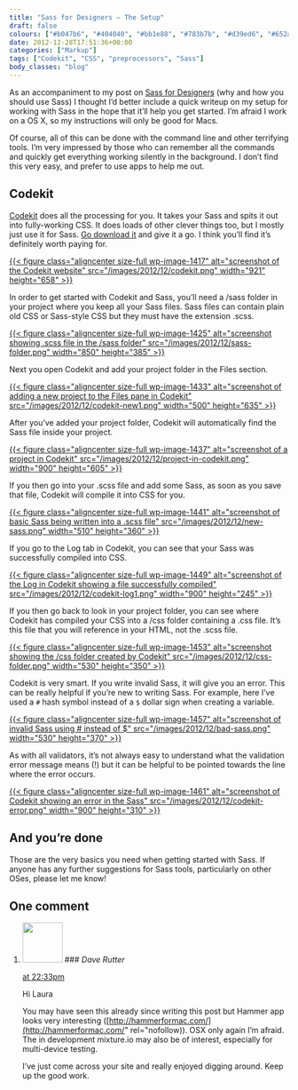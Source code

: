 ```yaml
---
title: "Sass for Designers — The Setup"
draft: false
colours: ["#b047b6", "#404040", "#bb1e88", "#783b7b", "#d39ed6", "#652a5e", "#d7d7d7"]
date: 2012-12-28T17:51:36+00:00
categories: ["Markup"]
tags: ["Codekit", "CSS", "preprocessors", "Sass"]
body_classes: "blog"
---
```


As an accompaniment to my post on [Sass for Designers](/sass-for-designers/ "Sass for Designers") (why and how you should use Sass) I thought I’d better include a quick writeup on my setup for working with Sass in the hope that it’ll help you get started. I’m afraid I work on a OS X, so my instructions will only be good for Macs.

Of course, all of this can be done with the command line and other terrifying tools. I’m very impressed by those who can remember all the commands and quickly get everything working silently in the background. I don’t find this very easy, and prefer to use apps to help me out.

## Codekit

[Codekit](http://incident57.com/codekit/) does all the processing for you. It takes your Sass and spits it out into fully-working CSS. It does loads of other clever things too, but I mostly just use it for Sass. [Go download it](http://incident57.com/codekit/) and give it a go. I think you’ll find it’s definitely worth paying for.

[{{< figure class="aligncenter size-full wp-image-1417" alt="screenshot of the Codekit website" src="/images/2012/12/codekit.png" width="921" height="658" >}}](http://incident57.com/codekit/)

In order to get started with Codekit and Sass, you’ll need a /sass folder in your project where you keep all your Sass files. Sass files can contain plain old CSS or Sass-style CSS but they must have the extension .scss.

[{{< figure class="aligncenter size-full wp-image-1425" alt="screenshot showing .scss file in the /sass folder" src="/images/2012/12/sass-folder.png" width="850" height="385" >}}](/images/2012/12/sass-folder.png)

Next you open Codekit and add your project folder in the Files section.

[{{< figure class="aligncenter size-full wp-image-1433" alt="screenshot of adding a new project to the Files pane in Codekit" src="/images/2012/12/codekit-new1.png" width="500" height="635" >}}](/images/2012/12/codekit-new1.png)

After you’ve added your project folder, Codekit will automatically find the Sass file inside your project.

[{{< figure class="aligncenter size-full wp-image-1437" alt="screenshot of a project in Codekit" src="/images/2012/12/project-in-codekit.png" width="900" height="605" >}}](/images/2012/12/project-in-codekit.png)

If you then go into your .scss file and add some Sass, as soon as you save that file, Codekit will compile it into CSS for you.

[{{< figure class="aligncenter size-full wp-image-1441" alt="screenshot of basic Sass being written into a .scss file" src="/images/2012/12/new-sass.png" width="510" height="360" >}}](/images/2012/12/new-sass.png)

If you go to the Log tab in Codekit, you can see that your Sass was successfully compiled into CSS.

[{{< figure class="aligncenter size-full wp-image-1449" alt="screenshot of the Log in Codekit showing a file successfully compiled" src="/images/2012/12/codekit-log1.png" width="900" height="245" >}}](/images/2012/12/codekit-log1.png)

If you then go back to look in your project folder, you can see where Codekit has compiled your CSS into a /css folder containing a .css file. It’s this file that you will reference in your HTML, not the .scss file.

[{{< figure class="aligncenter size-full wp-image-1453" alt="screenshot showing the /css folder created by Codekit" src="/images/2012/12/css-folder.png" width="530" height="350" >}}](/images/2012/12/css-folder.png)

Codekit is very smart. If you write invalid Sass, it will give you an error. This can be really helpful if you’re new to writing Sass. For example, here I’ve used a `#` hash symbol instead of a `$` dollar sign when creating a variable.

[{{< figure class="aligncenter size-full wp-image-1457" alt="screenshot of invalid Sass using # instead of $" src="/images/2012/12/bad-sass.png" width="530" height="370" >}}](/images/2012/12/bad-sass.png)

As with all validators, it’s not always easy to understand what the validation error message means (!) but it can be helpful to be pointed towards the line where the error occurs.

[{{< figure class="aligncenter size-full wp-image-1461" alt="screenshot of Codekit showing an error in the Sass" src="/images/2012/12/codekit-error.png" width="900" height="310" >}}](/images/2012/12/codekit-error.png)

## And you’re done

Those are the very basics you need when getting started with Sass. If anyone has any further suggestions for Sass tools, particularly on other OSes, please let me know!

## One comment

<ol class="commentlist">
	<li class="comment even thread-even depth-1" id="li-comment-426">
			<div class="comment-author vcard">
			<img alt='' src='https://secure.gravatar.com/avatar/30237178832faefa2a7e79998d46648d?s=72&amp;d=mm&amp;r=g' srcset='https://secure.gravatar.com/avatar/30237178832faefa2a7e79998d46648d?s=144&amp;d=mm&amp;r=g 2x' class='avatar avatar-72 photo' height='72' width='72' />
### <cite class="fn">Dave Rutter</cite>
		</div>
		<aside class="comment-meta commentmetadata"><p><a href="#comment-426"><time datetime="2013-01-07T22:33:09+00:00" pubdate class="published">
		 at <span class="hours">22:33pm</span></time></a></p>
	</aside>
	<div class="comment-entry">
		Hi Laura

You may have seen this already since writing this post but Hammer app looks very interesting ([http://hammerformac.com/](http://hammerformac.com/" rel="nofollow)). OSX only again I’m afraid. The in development mixture.io may also be of interest, especially for multi-device testing.

I’ve just come across your site and really enjoyed digging around. Keep up the good work.
	</div>
</li>
</ol>
